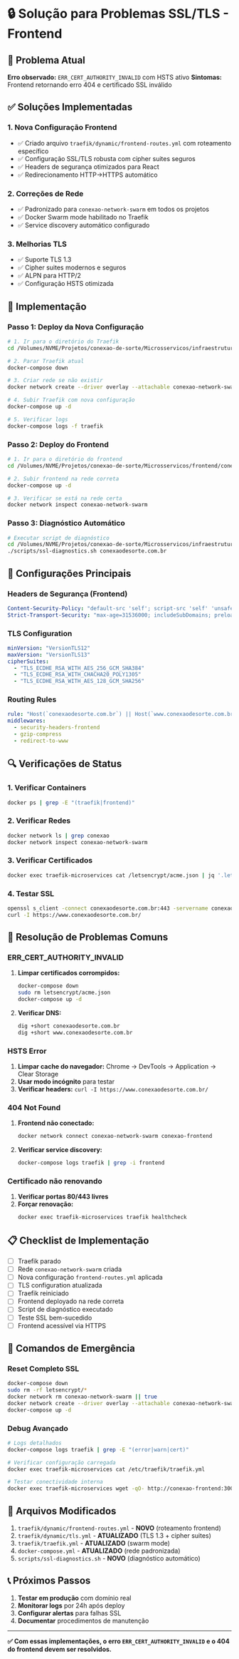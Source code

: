 # 🔒 Solução para Problemas SSL/TLS - Frontend

## 🚨 Problema Atual

**Erro observado:** `ERR_CERT_AUTHORITY_INVALID` com HSTS ativo
**Sintomas:** Frontend retornando erro 404 e certificado SSL inválido

## ✅ Soluções Implementadas

### 1. **Nova Configuração Frontend**
- ✅ Criado arquivo `traefik/dynamic/frontend-routes.yml` com roteamento específico
- ✅ Configuração SSL/TLS robusta com cipher suites seguros
- ✅ Headers de segurança otimizados para React
- ✅ Redirecionamento HTTP→HTTPS automático

### 2. **Correções de Rede**
- ✅ Padronizado para `conexao-network-swarm` em todos os projetos
- ✅ Docker Swarm mode habilitado no Traefik
- ✅ Service discovery automático configurado

### 3. **Melhorias TLS**
- ✅ Suporte TLS 1.3
- ✅ Cipher suites modernos e seguros
- ✅ ALPN para HTTP/2
- ✅ Configuração HSTS otimizada

## 🔧 Implementação

### Passo 1: Deploy da Nova Configuração

```bash
# 1. Ir para o diretório do Traefik
cd /Volumes/NVME/Projetos/conexao-de-sorte/Microsservicos/infraestrutura/conexao-de-sorte-traefik-infraestrutura/

# 2. Parar Traefik atual
docker-compose down

# 3. Criar rede se não existir
docker network create --driver overlay --attachable conexao-network-swarm || true

# 4. Subir Traefik com nova configuração
docker-compose up -d

# 5. Verificar logs
docker-compose logs -f traefik
```

### Passo 2: Deploy do Frontend

```bash
# 1. Ir para o diretório do frontend
cd /Volumes/NVME/Projetos/conexao-de-sorte/Microsservicos/frontend/conexao-de-sorte-frontend/

# 2. Subir frontend na rede correta
docker-compose up -d

# 3. Verificar se está na rede certa
docker network inspect conexao-network-swarm
```

### Passo 3: Diagnóstico Automático

```bash
# Executar script de diagnóstico
cd /Volumes/NVME/Projetos/conexao-de-sorte/Microsservicos/infraestrutura/conexao-de-sorte-traefik-infraestrutura/
./scripts/ssl-diagnostics.sh conexaodesorte.com.br
```

## 🎯 Configurações Principais

### Headers de Segurança (Frontend)
```yaml
Content-Security-Policy: "default-src 'self'; script-src 'self' 'unsafe-inline' 'unsafe-eval' https://www.googletagmanager.com; style-src 'self' 'unsafe-inline' https://fonts.googleapis.com; img-src 'self' data: https: blob:; font-src 'self' data: https://fonts.gstatic.com; connect-src 'self' https://www.google-analytics.com https://api.conexaodesorte.com.br wss://conexaodesorte.com.br; frame-ancestors 'none';"
Strict-Transport-Security: "max-age=31536000; includeSubDomains; preload"
```

### TLS Configuration
```yaml
minVersion: "VersionTLS12"
maxVersion: "VersionTLS13"
cipherSuites:
  - "TLS_ECDHE_RSA_WITH_AES_256_GCM_SHA384"
  - "TLS_ECDHE_RSA_WITH_CHACHA20_POLY1305"
  - "TLS_ECDHE_RSA_WITH_AES_128_GCM_SHA256"
```

### Routing Rules
```yaml
rule: "Host(`conexaodesorte.com.br`) || Host(`www.conexaodesorte.com.br`)"
middlewares:
  - security-headers-frontend
  - gzip-compress
  - redirect-to-www
```

## 🔍 Verificações de Status

### 1. Verificar Containers
```bash
docker ps | grep -E "(traefik|frontend)"
```

### 2. Verificar Redes
```bash
docker network ls | grep conexao
docker network inspect conexao-network-swarm
```

### 3. Verificar Certificados
```bash
docker exec traefik-microservices cat /letsencrypt/acme.json | jq '.letsencrypt.Certificates'
```

### 4. Testar SSL
```bash
openssl s_client -connect conexaodesorte.com.br:443 -servername conexaodesorte.com.br
curl -I https://www.conexaodesorte.com.br/
```

## 🚨 Resolução de Problemas Comuns

### ERR_CERT_AUTHORITY_INVALID
1. **Limpar certificados corrompidos:**
   ```bash
   docker-compose down
   sudo rm letsencrypt/acme.json
   docker-compose up -d
   ```

2. **Verificar DNS:**
   ```bash
   dig +short conexaodesorte.com.br
   dig +short www.conexaodesorte.com.br
   ```

### HSTS Error
1. **Limpar cache do navegador:** Chrome → DevTools → Application → Clear Storage
2. **Usar modo incógnito** para testar
3. **Verificar headers:** `curl -I https://www.conexaodesorte.com.br/`

### 404 Not Found
1. **Frontend não conectado:**
   ```bash
   docker network connect conexao-network-swarm conexao-frontend
   ```

2. **Verificar service discovery:**
   ```bash
   docker-compose logs traefik | grep -i frontend
   ```

### Certificado não renovando
1. **Verificar portas 80/443 livres**
2. **Forçar renovação:**
   ```bash
   docker exec traefik-microservices traefik healthcheck
   ```

## 📋 Checklist de Implementação

- [ ] Traefik parado
- [ ] Rede `conexao-network-swarm` criada
- [ ] Nova configuração `frontend-routes.yml` aplicada
- [ ] TLS configuration atualizada
- [ ] Traefik reiniciado
- [ ] Frontend deployado na rede correta
- [ ] Script de diagnóstico executado
- [ ] Teste SSL bem-sucedido
- [ ] Frontend acessível via HTTPS

## 🎯 Comandos de Emergência

### Reset Completo SSL
```bash
docker-compose down
sudo rm -rf letsencrypt/*
docker network rm conexao-network-swarm || true
docker network create --driver overlay --attachable conexao-network-swarm
docker-compose up -d
```

### Debug Avançado
```bash
# Logs detalhados
docker-compose logs traefik | grep -E "(error|warn|cert)"

# Verificar configuração carregada
docker exec traefik-microservices cat /etc/traefik/traefik.yml

# Testar conectividade interna
docker exec traefik-microservices wget -qO- http://conexao-frontend:3000/health.json
```

## 🔗 Arquivos Modificados

1. `traefik/dynamic/frontend-routes.yml` - **NOVO** (roteamento frontend)
2. `traefik/dynamic/tls.yml` - **ATUALIZADO** (TLS 1.3 + cipher suites)
3. `traefik/traefik.yml` - **ATUALIZADO** (swarm mode)
4. `docker-compose.yml` - **ATUALIZADO** (rede padronizada)
5. `scripts/ssl-diagnostics.sh` - **NOVO** (diagnóstico automático)

## 📞 Próximos Passos

1. **Testar em produção** com domínio real
2. **Monitorar logs** por 24h após deploy
3. **Configurar alertas** para falhas SSL
4. **Documentar** procedimentos de manutenção

---

**✅ Com essas implementações, o erro `ERR_CERT_AUTHORITY_INVALID` e o 404 do frontend devem ser resolvidos.**